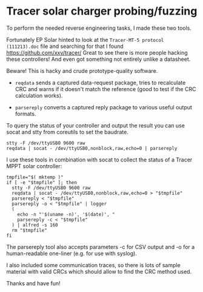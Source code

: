 # Tracer solar charger probing/fuzzing #

To perform the needed reverse engineering tasks, I made these two tools.

Fortunately EP Solar hinted to look at the `Tracer-MT-5 protocol (111213).doc`
file and searching for that I found https://github.com/xxv/tracer/
Great to see there is more people hacking these controllers! And even got
something not entirely unlike a datasheet.

Beware! This is hacky and crude prototype-quality software.

* `reqdata` sends a captured data-request package, tries to recalculate CRC
and warns if it doesn't match the reference (good to test if the CRC
calculation works).

* `parsereply` converts a captured reply package to various useful output
formats.

To query the status of your controller and output the result you can use socat
and stty from coreutils to set the baudrate.

    stty -F /dev/ttyUSB0 9600 raw
    reqdata | socat - /dev/ttyUSB0,nonblock,raw,echo=0 | parsereply

I use these tools in combination with socat to collect the status of a
Tracer MPPT solar controller:

    tmpfile="$( mktemp )"
    if [ -e "$tmpfile" ]; then
      stty -F /dev/ttyUSB0 9600 raw
      reqdata | socat - /dev/ttyUSB0,nonblock,raw,echo=0 > "$tmpfile"
      parsereply < "$tmpfile"
      parsereply -o < "$tmpfile" | logger
      (
        echo -n "'$(uname -n)', '$(date)', "
        parsereply -c < "$tmpfile"
      ) | alfred -s 160
      rm "$tmpfile"
    fi

The parsereply tool also accepts parameters -c for CSV output and -o for a
human-readable one-liner (e.g. for use with syslog).

I also included some communication traces, so there is lots of sample material
with valid CRCs which should allow to find the CRC method used.


Thanks and have fun!
